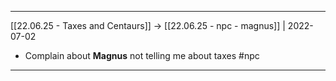 ***

[[22.06.25 - Taxes and Centaurs]] -> [[22.06.25 - npc - magnus]] | 2022-07-02

- Complain about **Magnus** not telling me about taxes #npc

***